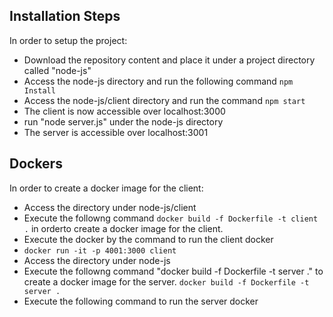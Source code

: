 ## Installation Steps
In order to setup the project:
- Download the repository content and place it under a project directory called "node-js"
- Access the node-js directory and run the following command
 ```npm Install```
- Access the node-js/client directory and run the command 
 ```npm start```
- The client is now accessible over localhost:3000
- run "node server.js" under the node-js directory
- The server is accessible over localhost:3001


## Dockers
In order to create a docker image for the client:
- Access the directory under node-js/client
- Execute the followng command 
```docker build -f Dockerfile -t client .``` 
in orderto create a docker image for the client.
- Execute the docker by the command to run the client docker
- ```docker run -it -p 4001:3000 client```
- Access the directory under node-js
- Execute the followng command "docker build -f Dockerfile -t server ." to create a docker image for the server.
```docker build -f Dockerfile -t server .```
- Execute the following command to run the server docker
``` odocker run -it -p 4002:3001 server
